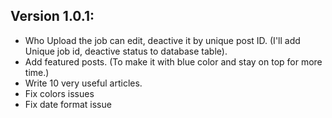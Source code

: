 ## Version 1.0.1:

- Who Upload the job can edit, deactive it by unique post ID. (I'll add Unique job id, deactive status to database table).
- Add featured posts. (To make it with blue color and stay on top for more time.)
- Write 10 very useful articles.
- Fix colors issues
- Fix date format issue
